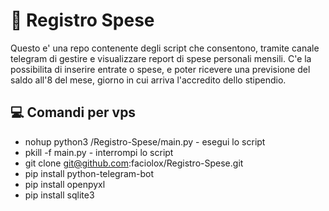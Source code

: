 # 🚀 Registro Spese
Questo e' una repo contenente degli script che consentono, tramite canale telegram di gestire e visualizzare report
di spese personali mensili.
C'e la possibilita di inserire entrate o spese, e poter ricevere una previsione del saldo  all'8 del mese,
giorno in cui arriva l'accredito dello stipendio.








## 💻 Comandi per vps

* nohup python3 /Registro-Spese/main.py  - esegui lo script
* pkill -f main.py - interrompi lo script
* git clone git@github.com:faciolox/Registro-Spese.git
* pip install python-telegram-bot
* pip install openpyxl
* pip install sqlite3

